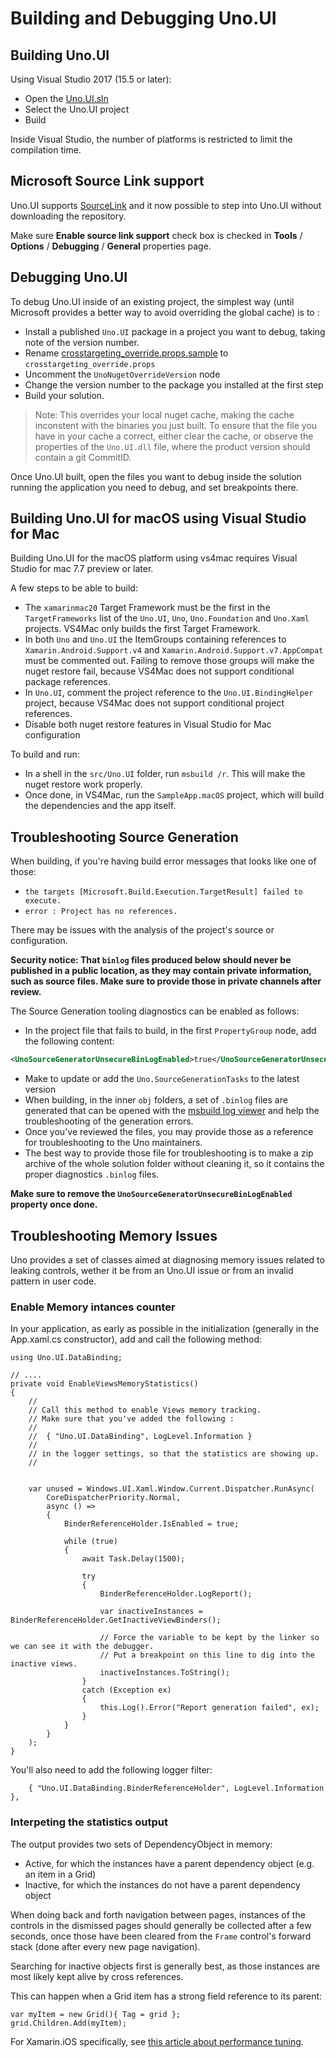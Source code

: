 # Building and Debugging Uno.UI

## Building Uno.UI

Using Visual Studio 2017 (15.5 or later):
* Open the [Uno.UI.sln](/src/Uno.UI.sln)
* Select the Uno.UI project
* Build

Inside Visual Studio, the number of platforms is restricted to limit the compilation time.

## Microsoft Source Link support
Uno.UI supports [SourceLink](https://github.com/dotnet/sourcelink/) and it now possible to
step into Uno.UI without downloading the repository.

Make sure **Enable source link support** check box is checked in **Tools** / **Options**
/ **Debugging** / **General** properties page. 

## Debugging Uno.UI

To debug Uno.UI inside of an existing project, the simplest way (until Microsoft provides a better way to avoid overriding the global cache) is to :
* Install a published `Uno.UI` package in a project you want to debug, taking note of the version number.
* Rename [crosstargeting_override.props.sample](/src/crosstargeting_override.props.sample) to `crosstargeting_override.props`
* Uncomment the `UnoNugetOverrideVersion` node
* Change the version number to the package you installed at the first step
* Build your solution.

> Note: This overrides your local nuget cache, making the cache inconstent with the binaries you just built. 
To ensure that the file you have in your cache a correct, either clear the cache, or observe the properties of the `Uno.UI.dll` file, where the
product version should contain a git CommitID.

Once Uno.UI built, open the files you want to debug inside the solution running the application you need to debug, and set breakpoints there.

## Building Uno.UI for macOS using Visual Studio for Mac

Building Uno.UI for the macOS platform using vs4mac requires Visual Studio for mac 7.7 preview or later.

A few steps to be able to build:
- The `xamarinmac20` Target Framework must be the first in the `TargetFrameworks` list of the `Uno.UI`, `Uno`, `Uno.Foundation` and `Uno.Xaml` projects. VS4Mac only builds the first Target Framework.
- In both `Uno` and `Uno.UI` the ItemGroups containing references to `Xamarin.Android.Support.v4` and `Xamarin.Android.Support.v7.AppCompat` must be commented out.
Failing to remove those groups will make the nuget restore fail, because VS4Mac does not support conditional package references.
- In `Uno.UI`, comment the project reference to the `Uno.UI.BindingHelper` project, because VS4Mac does not support conditional project references.
- Disable both nuget restore features in Visual Studio for Mac configuration

To build and run:
- In a shell in the `src/Uno.UI` folder, run `msbuild /r`. This will make the nuget restore work properly.
- Once done, in VS4Mac, run the `SampleApp.macOS` project, which will build the dependencies and the app itself.

## Troubleshooting Source Generation

When building, if you're having build error messages that looks like one of those:

- `the targets [Microsoft.Build.Execution.TargetResult] failed to execute.`
- `error : Project has no references.`

There may be issues with the analysis of the project's source or configuration.

**Security notice: That `binlog` files produced below should never be published in a public location, as they may contain private information, such as source files. Make sure to provide those in private channels after review.**

The Source Generation tooling diagnostics can be enabled as follows:

- In the project file that fails to build, in the first `PropertyGroup` node, add the following content:
```xml
<UnoSourceGeneratorUnsecureBinLogEnabled>true</UnoSourceGeneratorUnsecureBinLogEnabled>
```
- Make to update or add the `Uno.SourceGenerationTasks` to the latest version
- When building, in the inner `obj` folders, a set of `.binlog` files are generated that can be opened with the [msbuild log viewer](http://msbuildlog.com/) and help the troubleshooting of the generation errors.
- Once you've reviewed the files, you may provide those as a reference for troubleshooting to the Uno maintainers. 
- The best way to provide those file for troubleshooting is to make a zip archive of the whole solution folder without cleaning it, so it contains the proper diagnostics `.binlog` files.

**Make sure to remove the `UnoSourceGeneratorUnsecureBinLogEnabled` property once done.**

## Troubleshooting Memory Issues 

Uno provides a set of classes aimed at diagnosing memory issues related to leaking controls, wether it be from
an Uno.UI issue or from an invalid pattern in user code.

### Enable Memory intances counter
In your application, as early as possible in the initialization (generally in the App.xaml.cs
constructor), add and call the following method:

```
using Uno.UI.DataBinding;

// ....
private void EnableViewsMemoryStatistics()
{
	//
	// Call this method to enable Views memory tracking.
	// Make sure that you've added the following :
	//
	//  { "Uno.UI.DataBinding", LogLevel.Information }
	//
	// in the logger settings, so that the statistics are showing up.
	//


	var unused = Windows.UI.Xaml.Window.Current.Dispatcher.RunAsync(
		CoreDispatcherPriority.Normal,
		async () =>
		{
			BinderReferenceHolder.IsEnabled = true;

			while (true)
			{
				await Task.Delay(1500);

				try
				{
					BinderReferenceHolder.LogReport();

					var inactiveInstances = BinderReferenceHolder.GetInactiveViewBinders();

					// Force the variable to be kept by the linker so we can see it with the debugger.
					// Put a breakpoint on this line to dig into the inactive views.
					inactiveInstances.ToString();
				}
				catch (Exception ex)
				{
					this.Log().Error("Report generation failed", ex);
				}
			}
		}
	);
}
```
You'll also need to add the following logger filter:
```
	{ "Uno.UI.DataBinding.BinderReferenceHolder", LogLevel.Information },
```

### Interpeting the statistics output

The output provides two sets of DependencyObject in memory:
- Active, for which the instances have a parent dependency object (e.g. an item in a Grid)
- Inactive, for which the instances do not have a parent dependency object

When doing back and forth navigation between pages, instances of the controls in the dismissed pages should
generally be collected after a few seconds, once those have been cleared from the `Frame` control's forward
stack (done after every new page navigation).

Searching for inactive objects first is generally best, as those instances are most likely kept alive by
cross references.

This can happen when a Grid item has a strong field reference to its parent:

```
var myItem = new Grid(){ Tag = grid };
grid.Children.Add(myItem);
```

For Xamarin.iOS specifically, see [this article about performance tuning](https://docs.microsoft.com/en-us/xamarin/ios/deploy-test/performance).
